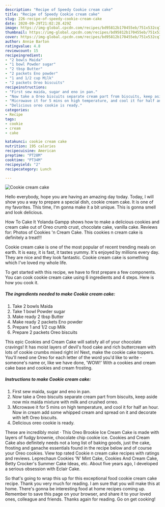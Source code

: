 ```yaml
---
description: "Recipe of Speedy Cookie cream cake"
title: "Recipe of Speedy Cookie cream cake"
slug: 226-recipe-of-speedy-cookie-cream-cake
date: 2020-09-29T21:02:28.429Z
image: https://img-global.cpcdn.com/recipes/bd95812b170455eb/751x532cq70/cookie-cream-cake-recipe-main-photo.jpg
thumbnail: https://img-global.cpcdn.com/recipes/bd95812b170455eb/751x532cq70/cookie-cream-cake-recipe-main-photo.jpg
cover: https://img-global.cpcdn.com/recipes/bd95812b170455eb/751x532cq70/cookie-cream-cake-recipe-main-photo.jpg
author: Annie Barton
ratingvalue: 4.8
reviewcount: 15
recipeingredient:
- "2 bowls Maida"
- "1 bowl Powder sugar"
- "2 tbsp Butter"
- "2 packets Eno powder"
- "1 and 1/2 cup Milk"
- "2 packets Oreo biscuits"
recipeinstructions:
- "First sew maida, sugar and eno in pan."
- "Now take a Oreo biscuits separate cream part from biscuits, keep aside now mix maida mixture with milk and crushed orreo."
- "Microwave it for 5 mins on high temperature, and cool it for half an hour. Now in cream add some whipped cream and spread on it and decorate with left Oreo biscuits."
- "Delicious oreo cookie is ready."
categories:
- Recipe
tags:
- cookie
- cream
- cake

katakunci: cookie cream cake 
nutrition: 195 calories
recipecuisine: American
preptime: "PT28M"
cooktime: "PT34M"
recipeyield: "2"
recipecategory: Lunch

---
```



![Cookie cream cake](https://img-global.cpcdn.com/recipes/bd95812b170455eb/751x532cq70/cookie-cream-cake-recipe-main-photo.jpg)

Hello everybody, hope you are having an amazing day today. Today, I will show you a way to prepare a special dish, cookie cream cake. It is one of my favorites. This time, I'm gonna make it a bit unique. This is gonna smell and look delicious.

How To Cake It Yolanda Gampp shows how to make a delicious cookies and cream cake out of Oreo crumb crust, chocolate cake, vanilla cake. Reviews for: Photos of Cookies &#39;n Cream Cake. This cookies n cream cake is definitely a treat!!!

Cookie cream cake is one of the most popular of recent trending meals on earth. It is easy, it is fast, it tastes yummy. It's enjoyed by millions every day. They are nice and they look fantastic. Cookie cream cake is something which I've loved my whole life.


To get started with this recipe, we have to first prepare a few components. You can cook cookie cream cake using 6 ingredients and 4 steps. Here is how you cook it.

<!--inarticleads1-->

##### The ingredients needed to make Cookie cream cake:

1. Take 2 bowls Maida
1. Take 1 bowl Powder sugar
1. Make ready 2 tbsp Butter
1. Make ready 2 packets Eno powder
1. Prepare 1 and 1/2 cup Milk
1. Prepare 2 packets Oreo biscuits


This epic Cookies and Cream Cake will satisfy all of your chocolate cravings! It has moist layers of devil&#39;s food cake and rich buttercream with lots of cookie crumbs mixed right in! Next, make the cookie cake toppers. You&#39;ll need one Oreo for each letter of the word you&#39;d like to write - someone&#39;s name or, like we have done, &#39;WOW!&#39; With a cookies and cream cake base and cookies and cream frosting. 

<!--inarticleads2-->

##### Instructions to make Cookie cream cake:

1. First sew maida, sugar and eno in pan.
1. Now take a Oreo biscuits separate cream part from biscuits, keep aside now mix maida mixture with milk and crushed orreo.
1. Microwave it for 5 mins on high temperature, and cool it for half an hour. Now in cream add some whipped cream and spread on it and decorate with left Oreo biscuits.
1. Delicious oreo cookie is ready.


These are incredibly moist · This Oreo Brookie Ice Cream Cake is made with layers of fudgy brownie, chocolate chip cookie ice. Cookies and Cream Cake also definitely needs not a long list of baking goods, just the cake, frosting and ganache essentials found in the recipe below and of course your Oreo cookies. View top rated Cookie n cream cake recipes with ratings and reviews. Leprechaun Cookies &#39;N&#39; Mint Cake, Cookies And Cream Cake, Betty Crocker&#39;s Summer Cake Ideas, etc. About five years ago, I developed a serious obsession with Eclair Cake. 

So that's going to wrap this up for this exceptional food cookie cream cake recipe. Thank you very much for reading. I am sure that you will make this at home. There's gonna be interesting food at home recipes coming up. Remember to save this page on your browser, and share it to your loved ones, colleague and friends. Thanks again for reading. Go on get cooking!
